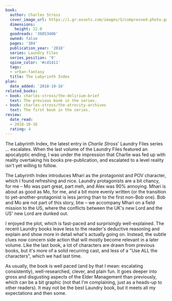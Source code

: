 ```yaml
---
book:
  author: Charles Stross
  cover_image_url: https://i.gr-assets.com/images/S/compressed.photo.goodreads.com/books/1507646317l/36053406._SY475_.jpg
  dimensions:
    height: 22.0
  goodreads: '36053406'
  owned: false
  pages: '384'
  publication_year: '2018'
  series: Laundry Files
  series_position: '9'
  spine_color: '#cd1411'
  tags:
  - urban-fantasy
  title: The Labyrinth Index
plan:
  date_added: '2018-10-16'
related_books:
- book: charles-stross/the-delirium-brief
  text: The previous book in the series.
- book: charles-stross/the-atrocity-archives
  text: The first book in the series.
review:
  date_read:
  - 2018-10-16
  rating: 4
---
```


The Labyrinth Index, the latest entry in *Charlie Stross*' Laundry Files series … escalates. When the last volume of the Laundry Files featured an apocalyptic ending, I was under the impression that Charlie was fed up with reality overtaking his books pre-publication, and escalated to a level reality isn't yet willing to follow.

The Labyrinth Index introduces Mhari as the protagonist and POV character, which I found refreshing and nice. Laundry protagonists are a bit chancy, for me – Mo was part great, part meh, and Alex was 90% annoying. Mhari is about as good as Mo, for me, and a bit more evenly written (or the transition to yet-another-protagonist is less jarring than to the first non-Bob one). Bob and Mo are not part of this story, btw – we accompany Mhari on a field mission to the US, where the conflicts between the UK's new Lord and the US' new Lord are dunked out.

I enjoyed the plot, which is fast-paced and surprisingly well-explained. The recent Laundry books leave less to the reader's deductive reasoning and explain and show more in detail what's actually going on. Instead, the subtle clues now concern side action that will mostly become relevant in a later volume. Like the last book, a lot of characters are drawn from previous books, but it's more of a solid recurring cast, and less of a "Use ALL the characters", which we had last time.

As usually, the book is well paced (and by that I mean: escalating consistently), well-researched, clever, and plain fun. It goes deeper into gross and disgusting aspects of the Elder Management than previously, which can be a bit graphic (not that I'm complaining, just as a heads-up to other readers). It may not be the best Laundry book, but it meets all my expectations and then some.
